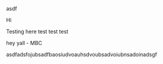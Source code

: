 asdf

Hi





Testing here test test test


hey yall - MBC

asdfadsfojubsadfbaosiudvoauhsdvoubsadvoiubnsadoinadsgf

